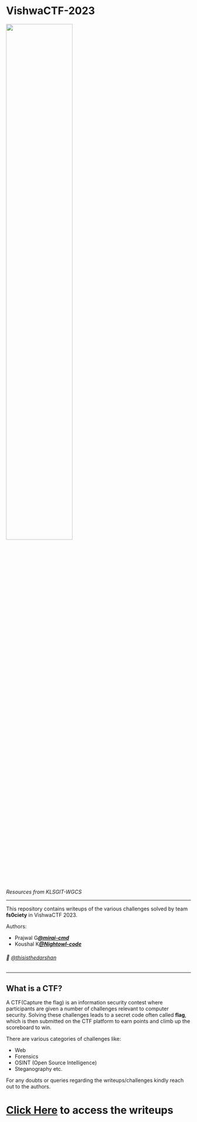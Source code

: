 # VishwaCTF-2023


<img src="https://klsgit-wgcs.github.io/VishwaCTF-2023/assets/VishwaCTF_Poster.png"  width="60%" height="auto" style="position:relative;"/>

*Resources from KLSGIT-WGCS*

---------
This repository contains writeups of the various challenges solved by team **fs0ciety** in VishwaCTF 2023.

Authors:
* Prajwal G[***@mirai-cmd***](https://github.com/mirai-cmd)
* Koushal K[***@Nightowl-code***](https://github.com/Nightowl-code)

###### 👀 [@thisisthedarshan](https://github.com/thisisthedarshan)

---------

## What is a CTF?
A CTF(Capture the flag) is an information security contest where participants are given a number of challenges relevant to computer security. Solving these challenges leads to a secret code often called **flag**, which is then submitted on the CTF platform to earn points and climb up the scoreboard to win.

There are various categories of challenges like:
- Web
- Forensics
- OSINT (Open Source Intelligence)
- Steganography etc.

For any doubts or queries regarding the writeups/challenges kindly reach out to the authors.

# [Click Here](http://klsgit-wgcs.github.io/VishwaCTF-2023/writeups) to access the writeups
